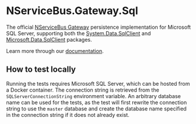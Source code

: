 # NServiceBus.Gateway.Sql

The official [NServiceBus Gateway](https://github.com/Particular/NServiceBus.Gateway) persistence implementation for Microsoft SQL Server, supporting both the [System.Data.SqlClient](https://www.nuget.org/packages/System.Data.SqlClient) and [Microsoft.Data.SqlClient](https://www.nuget.org/packages/Microsoft.Data.SqlClient) packages.

Learn more through our [documentation](https://docs.particular.net/nservicebus/gateway/sql/).

## How to test locally

Running the tests requires Microsoft SQL Server, which can be hosted from a Docker container. The connection string is retrieved from the `SQLServerConnectionString` environment variable. An arbitrary database name can be used for the tests, as the test will first rewrite the connection string to use the `master` database and create the database name specified in the connection string if it does not already exist.
